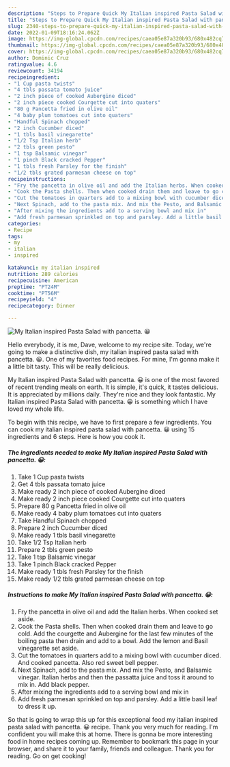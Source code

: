 ```yaml
---
description: "Steps to Prepare Quick My Italian inspired Pasta Salad with pancetta. 😀"
title: "Steps to Prepare Quick My Italian inspired Pasta Salad with pancetta. 😀"
slug: 2340-steps-to-prepare-quick-my-italian-inspired-pasta-salad-with-pancetta
date: 2022-01-09T18:16:24.062Z
image: https://img-global.cpcdn.com/recipes/caea05e87a320b93/680x482cq70/my-italian-inspired-pasta-salad-with-pancetta-recipe-main-photo.jpg
thumbnail: https://img-global.cpcdn.com/recipes/caea05e87a320b93/680x482cq70/my-italian-inspired-pasta-salad-with-pancetta-recipe-main-photo.jpg
cover: https://img-global.cpcdn.com/recipes/caea05e87a320b93/680x482cq70/my-italian-inspired-pasta-salad-with-pancetta-recipe-main-photo.jpg
author: Dominic Cruz
ratingvalue: 4.6
reviewcount: 34194
recipeingredient:
- "1 Cup pasta twists"
- "4 tbls passata tomato juice"
- "2 inch piece of cooked Aubergine diced"
- "2 inch piece cooked Courgette cut into quaters"
- "80 g Pancetta fried in olive oil"
- "4 baby plum tomatoes cut into quaters"
- "Handful Spinach chopped"
- "2 inch Cucumber diced"
- "1 tbls basil vinegarette"
- "1/2 Tsp Italian herb"
- "2 tbls green pesto"
- "1 tsp Balsamic vinegar"
- "1 pinch Black cracked Pepper"
- "1 tbls fresh Parsley for the finish"
- "1/2 tbls grated parmesan cheese on top"
recipeinstructions:
- "Fry the pancetta in olive oil and add the Italian herbs. When cooked set aside."
- "Cook the Pasta shells. Then when cooked drain them and leave to go cold. Add the courgette and Aubergine for the last few minutes of the boiling pasta then drain and add to a bowl. Add the lemon and Basil vinegarette set aside."
- "Cut the tomatoes in quarters add to a mixing bowl with cucumber diced. And cooked pancetta. Also red sweet bell pepper."
- "Next Spinach, add to the pasta mix. And mix the Pesto, and Balsamic vinegar. Italian herbs and then the passatta juice and toss it around to mix in. Add black pepper."
- "After mixing the ingredients add to a serving bowl and mix in"
- "Add fresh parmesan sprinkled on top and parsley. Add a little basil leaf to dress it up."
categories:
- Recipe
tags:
- my
- italian
- inspired

katakunci: my italian inspired 
nutrition: 289 calories
recipecuisine: American
preptime: "PT24M"
cooktime: "PT56M"
recipeyield: "4"
recipecategory: Dinner

---
```



![My Italian inspired Pasta Salad with pancetta. 😀](https://img-global.cpcdn.com/recipes/caea05e87a320b93/680x482cq70/my-italian-inspired-pasta-salad-with-pancetta-recipe-main-photo.jpg)

Hello everybody, it is me, Dave, welcome to my recipe site. Today, we're going to make a distinctive dish, my italian inspired pasta salad with pancetta. 😀. One of my favorites food recipes. For mine, I'm gonna make it a little bit tasty. This will be really delicious.



My Italian inspired Pasta Salad with pancetta. 😀 is one of the most favored of recent trending meals on earth. It is simple, it's quick, it tastes delicious. It is appreciated by millions daily. They're nice and they look fantastic. My Italian inspired Pasta Salad with pancetta. 😀 is something which I have loved my whole life.


To begin with this recipe, we have to first prepare a few ingredients. You can cook my italian inspired pasta salad with pancetta. 😀 using 15 ingredients and 6 steps. Here is how you cook it.

<!--inarticleads1-->

##### The ingredients needed to make My Italian inspired Pasta Salad with pancetta. 😀:

1. Take 1 Cup pasta twists
1. Get 4 tbls passata tomato juice
1. Make ready 2 inch piece of cooked Aubergine diced
1. Make ready 2 inch piece cooked Courgette cut into quaters
1. Prepare 80 g Pancetta fried in olive oil
1. Make ready 4 baby plum tomatoes cut into quaters
1. Take Handful Spinach chopped
1. Prepare 2 inch Cucumber diced
1. Make ready 1 tbls basil vinegarette
1. Take 1/2 Tsp Italian herb
1. Prepare 2 tbls green pesto
1. Take 1 tsp Balsamic vinegar
1. Take 1 pinch Black cracked Pepper
1. Make ready 1 tbls fresh Parsley for the finish
1. Make ready 1/2 tbls grated parmesan cheese on top




<!--inarticleads2-->

##### Instructions to make My Italian inspired Pasta Salad with pancetta. 😀:

1. Fry the pancetta in olive oil and add the Italian herbs. When cooked set aside.
1. Cook the Pasta shells. Then when cooked drain them and leave to go cold. Add the courgette and Aubergine for the last few minutes of the boiling pasta then drain and add to a bowl. Add the lemon and Basil vinegarette set aside.
1. Cut the tomatoes in quarters add to a mixing bowl with cucumber diced. And cooked pancetta. Also red sweet bell pepper.
1. Next Spinach, add to the pasta mix. And mix the Pesto, and Balsamic vinegar. Italian herbs and then the passatta juice and toss it around to mix in. Add black pepper.
1. After mixing the ingredients add to a serving bowl and mix in
1. Add fresh parmesan sprinkled on top and parsley. Add a little basil leaf to dress it up.




So that is going to wrap this up for this exceptional food my italian inspired pasta salad with pancetta. 😀 recipe. Thank you very much for reading. I'm confident you will make this at home. There is gonna be more interesting food in home recipes coming up. Remember to bookmark this page in your browser, and share it to your family, friends and colleague. Thank you for reading. Go on get cooking!
